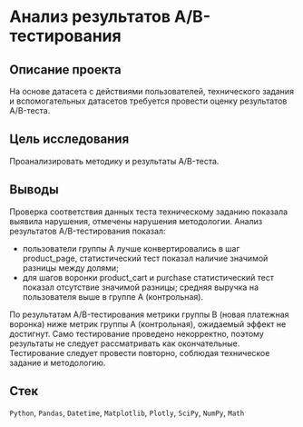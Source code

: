 # Анализ результатов A/B-тестирования

## Описание проекта
На основе датасета с действиями пользователей, технического задания и вспомогательных датасетов требуется провести оценку результатов A/B-теста.

## Цель исследования
Проанализировать методику и результаты A/B-теста.

## Выводы
Проверка соответствия данных теста техническому заданию показала выявила нарушения, отмечены нарушения методологии. Анализ результатов A/B-тестирования показал:

* пользователи группы A лучше конвертировались в шаг product_page, статистический тест показал наличие значимой разницы между долями;
* для шагов воронки product_cart и purchase статистический тест показал отсутствие значимой разницы;
средняя выручка на пользователя выше в группе A (контрольная).

По результатам A/B-тестирования метрики группы B (новая платежная воронка) ниже метрик группы A (контрольная), ожидаемый эффект не достигнут. Само тестирование проведено некорректно, поэтому результаты не следует рассматривать как окончательные. Тестирование следует провести повторно, соблюдая техническое задание и методологию.

## Стек
`Python`, `Pandas`, `Datetime`, `Matplotlib`, `Plotly`, `SciPy`, `NumPy`, `Math`

